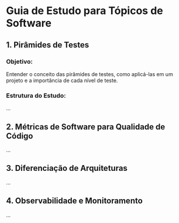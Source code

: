 # Guia de Estudo para Tópicos de Software

## 1. Pirâmides de Testes

### Objetivo:
Entender o conceito das pirâmides de testes, como aplicá-las em um projeto e a importância de cada nível de teste.

### Estrutura do Estudo:
...

## 2. Métricas de Software para Qualidade de Código

...

## 3. Diferenciação de Arquiteturas

...

## 4. Observabilidade e Monitoramento

...
